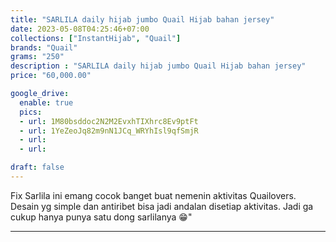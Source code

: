 ```yaml
---
title: "SARLILA daily hijab jumbo Quail Hijab bahan jersey"
date: 2023-05-08T04:25:46+07:00
collections: ["InstantHijab", "Quail"]
brands: "Quail"
grams: "250"
description : "SARLILA daily hijab jumbo Quail Hijab bahan jersey"
price: "60,000.00"

google_drive:
  enable: true
  pics:
  - url: 1M80bsddoc2N2M2EvxhTIXhrc8Ev9ptFt
  - url: 1YeZeoJq82m9nN1JCq_WRYhIsl9qfSmjR
  - url: 
  - url: 

draft: false
---
```


Fix Sarlila ini emang cocok banget buat nemenin aktivitas Quailovers. Desain yg simple dan antiribet bisa jadi andalan disetiap aktivitas. Jadi ga cukup hanya punya satu dong sarlilanya 😁"

-----------    
 
